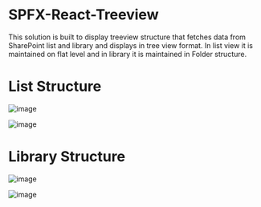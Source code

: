 # SPFX-React-Treeview
This solution is built to display treeview structure that fetches data from SharePoint list and library and displays in tree view format. In list view it is maintained on flat level and in library it is maintained in Folder structure.

# List Structure
![image](https://user-images.githubusercontent.com/45258794/153466024-13e26281-7b23-4c08-80f2-9fe4bddfb697.png)

![image](https://user-images.githubusercontent.com/45258794/153466211-c49eafb5-8749-4d63-a348-4074dfea7403.png)


# Library Structure
![image](https://user-images.githubusercontent.com/45258794/153603568-405bb155-3111-49ef-b2ff-5f44adce0989.png)

![image](https://user-images.githubusercontent.com/45258794/153603745-59635144-e2d5-4b19-bde3-df670120735e.png)

